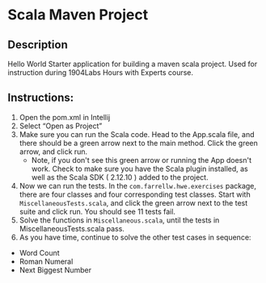 # Scala Maven Project

## Description
Hello World Starter application for building a maven scala project. Used for instruction during 1904Labs Hours with Experts course.

## Instructions:
1. Open the pom.xml in Intellij
2. Select “Open as Project”
3. Make sure you can run the Scala code. Head to the App.scala file, and there should be a green arrow next to the main method. Click the green arrow, and click run.
    - Note, if you don't see this green arrow or running the App doesn't work. Check to make sure you have the Scala plugin installed, as well as the Scala SDK ( 2.12.10 ) added to the project.
4. Now we can run the tests. In the `com.farrellw.hwe.exercises` package, there are four classes and four corresponding test classes. Start with `MiscellaneousTests.scala`, and click the green arrow next to the test suite and click run. You should see 11 tests fail.
5. Solve the functions in `Miscellaneous.scala`, until the tests in MiscellaneousTests.scala pass.
6. As you have time, continue to solve the other test cases in sequence:
- Word Count
- Roman Numeral
- Next Biggest Number
